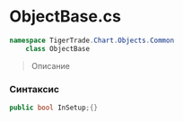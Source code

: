 
# ObjectBase.cs
```csharp
namespace TigerTrade.Chart.Objects.Common  
    class ObjectBase
```

> Описание

### Синтаксис
```csharp
public bool InSetup;{}
```
